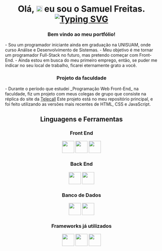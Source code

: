 <h1 align="center"> Olá, <img src="https://media.giphy.com/media/hvRJCLFzcasrR4ia7z/giphy.gif" width="20px"/> eu sou o Samuel Freitas.
 <br>
<a href="https://git.io/typing-svg"><img src="https://readme-typing-svg.demolab.com?font=Fira+Code&pause=1000&color=32F0FF&center=true&vCenter=true&random=false&width=435&lines=Front%2C+Back+and+Mobile+Developer" alt="Typing SVG" /></a>

<h3 align="center">Bem vindo ao meu portfólio! </h3>
 -  Sou um programador iniciante ainda em graduação na UNISUAM, onde curso Análise e Desenvolvimento de Sistemas.
 -  Meu objetivo é me tornar um programador Full-Stack no futuro, mas pretendo começar com Front-End.
 - Ainda estou em busca do meu primeiro emprego, então, se puder me indicar no seu local de trabalho, ficarei eternamente grato a você.

<h3 align="center">Projeto da faculdade</h3>
- Durante o período que estudei _Programação Web Front-End_ na faculdade, fiz um projeto com meus colegas de grupo que consiste na réplica do site da 
<a href="https://www.telecall.com">Telecall</a>
Este projeto está no meu repositório principal, e foi feito utilizando as versões mais recentes de HTML, CSS e JavaScript.

<h2 align="center">Linguagens e Ferramentas</h2>
  <h3 align="center">Front End</h3>
  <p align="center">
    <img height="40" width="40" src="https://cdn.simpleicons.org/css3/32f0ff" /> 
    <img height="40" width="40" src="https://cdn.simpleicons.org/html5/32f0ff"/> 
    <img height="40" width="40" src="https://cdn.simpleicons.org/javascript/32f0ff"/> 
    </p>
  
  <h3 align="center">Back End</h3>
  <p align="center">
    <img height="40" width="40" src="https://cdn.simpleicons.org/nodedotjs/32f0ff"/> 
    <img height="40" width="40" src="https://cdn.simpleicons.org/typescript/32f0ff"/>        
  </p>
  
  <h3 align="center">Banco de Dados</h3>
  <p align="center">
   <img height="40" width="40" src="https://cdn.simpleicons.org/mysql/32f0ff"/>   
   <img height="40" width="40" src="https://cdn.simpleicons.org/php/32f0ff"/> 
  </p>

<h3 align="center">Frameworks já utilizados</h3>
<p align="center">
<img height="40" width="40" src="https://cdn.simpleicons.org/bootstrap/32f0ff"/>
 <img height="40" width="40" src="https://cdn.simpleicons.org/ionic/32f0ff"/> 
 <img height="40" width="40" src="https://cdn.simpleicons.org/angular/32f0ff"/>
<img height="40" width="40" src="https://cdn.simpleicons.org/tailwindcss/32f0ff/>
</p>
